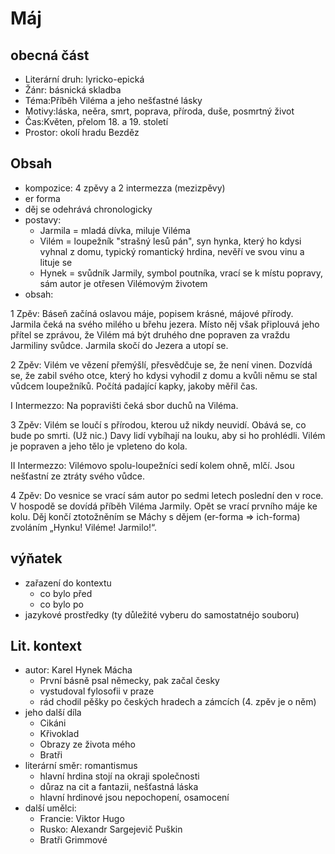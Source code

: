 # Máj

## obecná část

- Literární druh: lyricko-epická
- Žánr: básnická skladba
- Téma:Příběh Viléma a jeho nešťastné lásky
- Motivy:láska, neěra, smrt, poprava, příroda, duše, posmrtný život
- Čas:Květen, přelom 18. a 19. století
- Prostor: okolí hradu Bezděz

## Obsah

- kompozice: 4 zpěvy a 2 intermezza (mezizpěvy)
- er forma
- děj se odehrává chronologicky
- postavy:
  - Jarmila = mladá dívka, miluje Viléma
  - Vilém = loupežník "strašný lesů pán", syn hynka, který ho kdysi vyhnal z domu, typický romantický hrdina, nevěří ve svou vinu a lituje se
  - Hynek = svůdník Jarmily, symbol poutníka, vrací se k místu popravy, sám autor je otřesen Vilémovým životem 
- obsah:

1 Zpěv: Báseň začíná oslavou máje, popisem krásné, májové přírody. Jarmila čeká na svého milého u břehu jezera. Místo něj však připlouvá jeho přítel se zprávou, že Vilém má být druhého dne popraven za vraždu Jarmiliny svůdce. Jarmila skočí do Jezera a utopí se.

2 Zpěv: Vilém ve vězení přemýšlí, přesvědčuje se, že není vinen. Dozvídá se, že zabil svého otce, který ho kdysi vyhodil z domu a kvůli němu se stal vůdcem loupežníků. Počítá padající kapky, jakoby měřil čas.

I Intermezzo: Na popravišti čeká sbor duchů na Viléma.

3 Zpěv: Vilém se loučí s přírodou, kterou už nikdy neuvidí. Obává se, co bude po smrti. (Už nic.) Davy lidí vybíhají na louku, aby si ho prohlédli. Vilém je popraven a jeho tělo je vpleteno do kola.

II Intermezzo: Vilémovo spolu-loupežníci sedí kolem ohně, mlčí. Jsou nešťastní ze ztráty svého vůdce.

4 Zpěv: Do vesnice se vrací sám autor po sedmi letech poslední den v roce. V hospodě se dovídá příběh Viléma Jarmily. Opět se vrací prvního máje ke kolu. Děj končí ztotožněním se Máchy s dějem (er-forma  => ich-forma) zvoláním „Hynku! Viléme! Jarmilo!“.

## výňatek

- zařazení do kontextu
  - co bylo před
  - co bylo po
- jazykové prostředky (ty důležité vyberu do samostatnéjo souboru)

## Lit. kontext

- autor: Karel Hynek Mácha 
  - První básně psal německy, pak začal česky
  - vystudoval fylosofii v praze
  - rád chodil pěšky po českých hradech a zámcích (4. zpěv je o něm)
- jeho další díla
  - Cikáni
  - Křivoklad
  - Obrazy ze života mého
  - Bratři
- literární směr: romantismus
  - hlavní hrdina stojí na okraji společnosti
  - důraz na cit a fantazii, nešťastná láska
  - hlavní hrdinové jsou nepochopení, osamocení
- další umělci:
  - Francie: Viktor Hugo
  - Rusko: Alexandr Sargejevič Puškin
  - Bratři Grimmové

